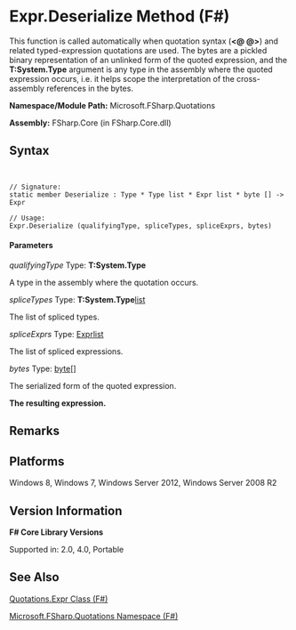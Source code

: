 # Expr.Deserialize Method (F#)

This function is called automatically when quotation syntax (**&lt;@ @&gt;**) and related typed-expression quotations are used. The bytes are a pickled binary representation of an unlinked form of the quoted expression, and the **T:System.Type** argument is any type in the assembly where the quoted expression occurs, i.e. it helps scope the interpretation of the cross-assembly references in the bytes.

**Namespace/Module Path:** Microsoft.FSharp.Quotations

**Assembly:** FSharp.Core (in FSharp.Core.dll)


## Syntax


```


// Signature:
static member Deserialize : Type * Type list * Expr list * byte [] -> Expr

// Usage:
Expr.Deserialize (qualifyingType, spliceTypes, spliceExprs, bytes)

```



#### Parameters
*qualifyingType*
Type: **T:System.Type**


A type in the assembly where the quotation occurs.


*spliceTypes*
Type: **T:System.Type**[list](http://msdn.microsoft.com/en-us/library/c627b668-477b-4409-91ed-06d7f1b3e4a7)


The list of spliced types.


*spliceExprs*
Type: [Expr](http://msdn.microsoft.com/en-us/library/ed6a2caf-69d4-45c2-ab97-e9b3be9bce65)[list](http://msdn.microsoft.com/en-us/library/c627b668-477b-4409-91ed-06d7f1b3e4a7)


The list of spliced expressions.


*bytes*
Type: [byte](http://msdn.microsoft.com/en-us/library/17a98430-283a-4ff6-a475-e6999577179d)[[]](http://msdn.microsoft.com/en-us/library/def20292-9aae-4596-9275-b94e594f8493)


The serialized form of the quoted expression.



**The resulting expression.**
## Remarks

## Platforms
Windows 8, Windows 7, Windows Server 2012, Windows Server 2008 R2


## Version Information
**F# Core Library Versions**

Supported in: 2.0, 4.0, Portable




## See Also
[Quotations.Expr Class &#40;F&#35;&#41;](Quotations.Expr-Class-%28FSharp%29.md)

[Microsoft.FSharp.Quotations Namespace &#40;F&#35;&#41;](Microsoft.FSharp.Quotations-Namespace-%28FSharp%29.md)

